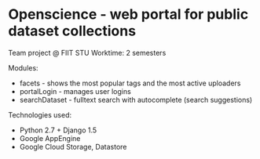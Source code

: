 # Openscience - web portal for public dataset collections
Team project @ FIIT STU
Worktime: 2 semesters

Modules:
- facets - shows the most popular tags and the most active uploaders
- portalLogin - manages user logins
- searchDataset - fulltext search with autocomplete (search suggestions)

Technologies used:
- Python 2.7 + Django 1.5
- Google AppEngine
- Google Cloud Storage, Datastore

